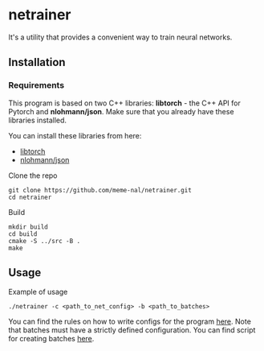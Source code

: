 # netrainer

It's a utility that provides a convenient way to train neural networks.

## Installation

### Requirements

This program is based on two C++ libraries: __libtorch__ - the C++ API for Pytorch and __nlohmann/json__. Make sure that you already have these libraries installed.

You can install these libraries from here:
- [libtorch](https://github.com/pytorch/pytorch)
- [nlohmann/json](https://github.com/nlohmann/json)

Clone the repo

```shell
git clone https://github.com/meme-nal/netrainer.git
cd netrainer
```

Build

```shell
mkdir build
cd build
cmake -S ../src -B .
make
```

## Usage

Example of usage

```shell
./netrainer -c <path_to_net_config> -b <path_to_batches>
```

You can find the rules on how to write configs for the program [here](./docs/doc.md). Note that batches must have a strictly defined configuration. You can find script for creating batches [here]().
